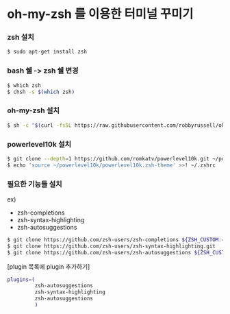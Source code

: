 # oh-my-zsh 를 이용한 터미널 꾸미기

### zsh 설치
```bash
$ sudo apt-get install zsh
```
### bash 쉘 -> zsh 쉘 변경  
```bash
$ which zsh
$ chsh -s $(which zsh)
```

### oh-my-zsh 설치
```bash
$ sh -c "$(curl -fsSL https://raw.githubusercontent.com/robbyrussell/oh-my-zsh/master/tools/install.sh)"
```

### powerlevel10k 설치
```bash
$ git clone --depth=1 https://github.com/romkatv/powerlevel10k.git ~/powerlevel10k
$ echo 'source ~/powerlevel10k/powerlevel10k.zsh-theme' >>! ~/.zshrc
```

### 필요한 기능들 설치  
ex)  
- zsh-completions
- zsh-syntax-highlighting
- zsh-autosuggestions

```bash
$ git clone https://github.com/zsh-users/zsh-completions ${ZSH_CUSTOM:=~/.oh-my-zsh/custom}/plugins/zsh-completions
$ git clone https://github.com/zsh-users/zsh-syntax-highlighting.git
$ git clone https://github.com/zsh-users/zsh-autosuggestions ${ZSH_CUSTOM:-~/.oh-my-zsh/custom}/plugins/zsh-autosuggestions
```

[plugin 목록에 plugin 추가하기]
```bash
plugins=(
         zsh-autosuggestions
         zsh-syntax-highlighting
         zsh-autosuggestions
         )
```
